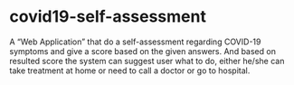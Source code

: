 # covid19-self-assessment


A “Web Application” that do a self-assessment regarding COVID-19
symptoms and give a score based on the given answers. And based
on resulted score the system can suggest user what to do, either
he/she can take treatment at home or need to call a doctor or go to hospital.
